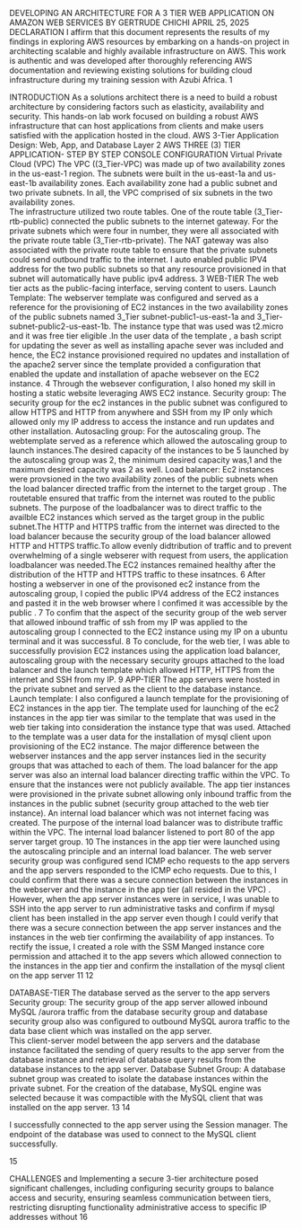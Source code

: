 DEVELOPING AN ARCHITECTURE FOR A 3 TIER WEB APPLICATION ON 
AMAZON WEB SERVICES 
BY 
GERTRUDE CHICHI 
APRIL 25, 2025 
DECLARATION 
I affirm that this document represents the results of my findings in exploring AWS resources 
by embarking on a hands-on project in architecting scalable and highly available infrastructure 
on AWS. This work is authentic and was developed after thoroughly referencing AWS 
documentation and reviewing existing solutions for building cloud infrastructure during my 
training session with Azubi Africa. 
1 
 
 
INTRODUCTION 
As a solutions architect there is a need to build a robust architecture by considering factors such 
as elasticity, availability and security. This hands-on lab work focused on building a robust 
AWS infrastructure that can host applications from clients and make users satisfied with the 
application hosted in the cloud. 
AWS 3-Tier Application Design: Web, App, and Database Layer 
2 
AWS THREE (3) TIER APPLICATION- STEP BY STEP CONSOLE 
CONFIGURATION 
Virtual Private Cloud (VPC) 
The VPC ((3_Tier-VPC) was made up of two availability zones in the us-east-1 region. The 
subnets were built in the us-east-1a and us-east-1b availability zones. Each availability zone 
had a public subnet and two private subnets. In all, the VPC comprised of six subnets in the 
two availability zones.  
The infrastructure utilized two route tables. One of the route table (3_Tier-rtb-public) 
connected the public subnets to the internet gateway. For the private subnets which were four 
in number, they were all associated with the private route table (3_Tier-rtb-private). The NAT 
gateway was also associated with the private route table to ensure that the private subnets could 
send outbound traffic to the internet. I auto enabled public IPV4 address for the two public 
subnets so that any resource provisioned in that subnet will automatically have public ipv4 
address. 
3 
WEB-TIER 
The web tier acts as the public-facing interface, serving content to users. 
Launch Template: The webserver template was configured and served as a reference for the 
provisioning of EC2 instances in the two availability zones of the public subnets named   3_Tier
subnet-public1-us-east-1a and 3_Tier-subnet-public2-us-east-1b. 
The instance type that was used was t2.micro and it was free tier eligible .In the user data of 
the template , a bash script for updating the sever as well as installing apache sever was included 
and hence, the EC2 instance  provisioned required no updates and installation of the apache2 
server since the template provided a configuration that enabled the update and installation of 
apache websever on the EC2 instance. 
4 
Through the websever configuration, I also honed my skill in hosting a static website 
leveraging AWS EC2 instance. 
Security group: The security group for the ec2 instances in the public subnet was configured 
to allow HTTPS and HTTP from anywhere and SSH from my IP only which allowed only my 
IP address to access the instance and run updates and other installation. 
Autosacling group: For the autoscaling group. The webtemplate served as a reference which 
allowed the autoscaling group to launch instances.The desired capacity of the instances to be 
5 
launched by the autoscaling group was 2, the minimum desired capacity was,1 and the 
maximum desired capacity was 2 as well. 
Load balancer: Ec2 instances were provsioned in the two availability zones of the public 
subnets when the load balancer directed traffic from the internet to the target group . The 
routetable ensured that traffic from the internet was routed to the public subnets. 
The purpose of the loadbalancer was to direct traffic to the availble EC2 instances which served 
as the target group in the public subnet.The HTTP and HTTPS traffic from the internet was 
directed to the load balancer because the security group of the load balancer allowed HTTP 
and HTTPS traffic.To allow evenly didtribution of traffic and to prevent overwhelming of a 
single webserer with request from users, the application loadbalancer  was needed.The EC2 
instances remained healthy after the distribution of the HTTP and HTTPS traffic to these 
insatnces. 
6 
After hosting a webserver in one of the provisoned ec2 instance from the autoscaling group, I 
copied the public IPV4 address of the EC2 instances and pasted it in the web browser where I 
confimed it was accessible by the public . 
7 
To confim that the aspect of the security group of the web server  that  allowed inbound traffic 
of ssh from my IP was applied to the autoscaling group I connected to the EC2 instance using 
my IP on a ubuntu terminal and it was successful. 
8 
To conclude, for the web tier, I was able to successfully provision EC2 instances using the 
application load balancer, autoscaling group with the necessary security groups attached to the 
load balancer and the launch template which allowed HTTP, HTTPS from the internet and SSH 
from my IP. 
9 
APP-TIER 
The app servers were hosted in the private subnet and served as the client to the database 
instance. 
Launch template: I also configured a launch template for the provisioning of EC2 instances in 
the app tier. The template used for launching of the ec2 instances in the app tier was similar to 
the template that was used in the web tier taking into consideration the instance type that was 
used. Attached to the template was a user data for the installation of mysql client upon 
provisioning of the EC2 instance. 
The major difference between the webserver instances and the app server instances lied in the 
security groups that was attached to each of them. The load balancer for the app server was 
also an internal load balancer directing traffic within the VPC. 
To ensure that the instances were not publicly available. The app tier instances were 
provisioned in the private subnet allowing only inbound traffic from the instances in the public 
subnet (security group attached to the web tier instance). An internal load balancer which was 
not internet facing was created. The purpose of the internal load balancer was to distribute 
traffic within the VPC. The internal load balancer listened to port 80 of the app server target 
group. 
10 
The instances in the app tier were launched using the autoscaling principle and an internal load 
balancer. The web server security group was configured send ICMP echo requests to the app 
servers and the app servers responded to the ICMP echo requests. Due to this, I could confirm 
that there was a secure connection between the instances in the webserver and the instance in 
the app tier (all resided in the VPC) . 
However, when the app server instances were in service, I was unable to SSH into the app 
server to run administrative tasks and confirm if mysql client  has been installed  in the app 
server  even though I could verify that there was a secure connection between the app server 
instances and the instances in the web tier confirming the availability of app instances. 
To rectify the issue, I created a role with the SSM Manged instance core permission and 
attached it to the app severs which allowed connection to the instances in the app tier and 
confirm the installation of the mysql client on the app server 
11 
12 
 
 
 
 
 
 
 
 
 
 
 
 
 
 
DATABASE-TIER 
The database served as the server to the app servers 
Security group: The security group of the app server allowed inbound MySQL /aurora traffic 
from the database security group and database security group also was configured to outbound 
MySQL aurora traffic to the data base client which was installed on the app server.  
This client-server model between the app servers and the database instance facilitated the 
sending of query results to the app server from the database instance and retrieval of database 
query results from the database instances to the app server. 
Database Subnet Group: A database subnet group was created to isolate the database instances 
within the private subnet. For the creation of the database, MySQL engine was selected because 
it was compactible with the MySQL client that was installed on the app server. 
13 
14 
 
 
 
 
 
 
 
 
 
I successfully connected to the app server using the Session manager. The endpoint of the 
database was used to connect to the MySQL client successfully. 
 
15 
 
 
 
 
 
 
 
CHALLENGES 
and 
Implementing a secure 3-tier architecture posed significant challenges, including configuring 
security groups to balance access and security, ensuring seamless communication between 
tiers, 
restricting 
disrupting functionality 
administrative access to specific IP addresses without 
16 
